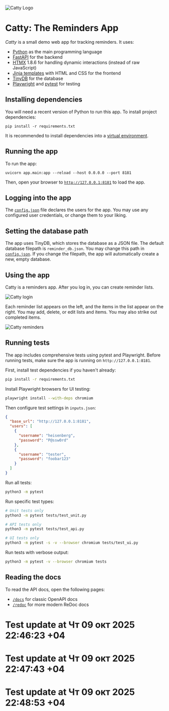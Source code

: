 ![Catty Logo](static/img/logos/catty-100px.png)

# Catty: The Reminders App

*Catty* is a small demo web app for tracking reminders.
It uses:

* [Python](https://www.python.org/) as the main programming language
* [FastAPI](https://fastapi.tiangolo.com/) for the backend
* [HTMX](https://htmx.org/) 1.8.6 for handling dynamic interactions (instead of raw JavaScript)
* [Jinja templates](https://jinja.palletsprojects.com/en/3.1.x/) with HTML and CSS for the frontend
* [TinyDB](https://tinydb.readthedocs.io/en/latest/index.html) for the database
* [Playwright](https://playwright.dev/python/) and [pytest](https://docs.pytest.org/) for testing

## Installing dependencies

You will need a recent version of Python to run this app.
To install project dependencies:

```
pip install -r requirements.txt
```

It is recommended to install dependencies into a [virtual environment](https://docs.python.org/3/library/venv.html).


## Running the app

To run the app:

```
uvicorn app.main:app --reload --host 0.0.0.0 --port 8181
```

Then, open your browser to [`http://127.0.0.1:8181`](http://127.0.0.1:8181) to load the app.



## Logging into the app

The [`config.json`](config.json) file declares the users for the app.
You may use any configured user credentials, or change them to your liking.

## Setting the database path

The app uses TinyDB, which stores the database as a JSON file.
The default database filepath is `reminder_db.json`.
You may change this path in [`config.json`](config.json).
If you change the filepath, the app will automatically create a new, empty database.


## Using the app

Catty is a reminders app.
After you log in, you can create reminder lists.

![Catty login](static/img/readme/catty-login.png)

Each reminder list appears on the left,
and the items in the list appear on the right.
You may add, delete, or edit lists and items.
You may also strike out completed items.

![Catty reminders](static/img/readme/catty-reminders.png)


## Running tests

The app includes comprehensive tests using pytest and Playwright. Before running tests, make sure the app is running on `http://127.0.0.1:8181`.

First, install test dependencies if you haven't already:

```bash
pip install -r requirements.txt
```

Install Playwright browsers for UI testing:

```bash
playwright install --with-deps chromium
```

Then configure test settings in `inputs.json`:

```json
{
  "base_url": "http://127.0.0.1:8181",
  "users": [
    {
      "username": "heisenberg",
      "password": "P@ssw0rd"
    },
    {
      "username": "tester", 
      "password": "foobar123"
    }
  ]
}
```

Run all tests:

```bash
python3 -m pytest
```

Run specific test types:

```bash
# Unit tests only
python3 -m pytest tests/test_unit.py

# API tests only  
python3 -m pytest tests/test_api.py

# UI tests only
python3 -m pytest -s -v --browser chromium tests/test_ui.py
```

Run tests with verbose output:

```bash
python3 -m pytest -v --browser chromium tests
```

## Reading the docs

To read the API docs, open the following pages:

* [`/docs`](http://127.0.0.1:8181/docs) for classic OpenAPI docs
* [`/redoc`](http://127.0.0.1:8181/redoc) for more modern ReDoc docs
# Test update at Чт 09 окт 2025 22:46:23 +04
# Test update at Чт 09 окт 2025 22:47:43 +04
# Test update at Чт 09 окт 2025 22:48:53 +04
